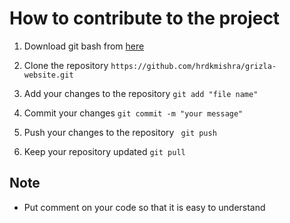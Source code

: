 # How to contribute to the project

1. Download git bash from [here](https://git-scm.com/downloads)

2. Clone the repository 
```https://github.com/hrdkmishra/grizla-website.git ```

3. Add your changes to the repository
``` git add "file name" ```

4. Commit your changes
``` git commit -m "your message" ```

5. Push your changes to the repository
``` git push```

6. Keep your repository updated
``` git pull ```

## Note 

- Put comment on your code so that it is easy to understand
 
